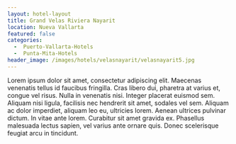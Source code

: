 ```yaml
---
layout: hotel-layout
title: Grand Velas Riviera Nayarit
location: Nueva Vallarta
featured: false
categories:
  -  Puerto-Vallarta-Hotels
  -  Punta-Mita-Hotels
header_image: /images/hotels/velasnayarit/velasnayarit5.jpg
---
```

Lorem ipsum dolor sit amet, consectetur adipiscing elit. Maecenas venenatis tellus id faucibus fringilla. Cras libero dui, pharetra at varius et, congue vel risus. Nulla in venenatis nisi. Integer placerat euismod sem. Aliquam nisi ligula, facilisis nec hendrerit sit amet, sodales vel sem. Aliquam ac dolor imperdiet, aliquam leo eu, ultricies lorem. Aenean ultrices pulvinar dictum. In vitae ante lorem. Curabitur sit amet gravida ex. Phasellus malesuada lectus sapien, vel varius ante ornare quis. Donec scelerisque feugiat arcu in tincidunt.